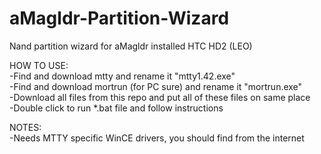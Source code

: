 # aMagldr-Partition-Wizard
Nand partition wizard for aMagldr installed HTC HD2 (LEO)  
  
HOW TO USE:  
-Find and download mtty and rename it "mtty1.42.exe"  
-Find and download mortrun (for PC sure) and rename it "mortrun.exe"  
-Download all files from this repo and put all of these files on same place  
-Double click to run *.bat file and follow instructions  
  
NOTES:   
-Needs MTTY specific WinCE drivers, you should find from the internet
